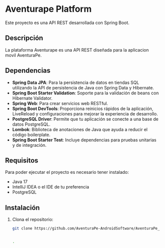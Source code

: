 # Aventurape Platform

Este proyecto es una API REST desarrollada con Spring Boot.

## Descripción

La plataforma Aventurape es una API REST diseñada para la aplicacion movil AventuraPe.

## Dependencias

- **Spring Data JPA**: Para la persistencia de datos en tiendas SQL utilizando la API de persistencia de Java con Spring Data y Hibernate.
- **Spring Boot Starter Validation**: Soporte para la validación de beans con Hibernate Validator.
- **Spring Web**: Para crear servicios web RESTful.
- **Spring Boot DevTools**: Proporciona reinicios rápidos de la aplicación, LiveReload y configuraciones para mejorar la experiencia de desarrollo.
- **PostgreSQL Driver**: Permite que tu aplicación se conecte a una base de datos PostgreSQL.
- **Lombok**: Biblioteca de anotaciones de Java que ayuda a reducir el código boilerplate.
- **Spring Boot Starter Test**: Incluye dependencias para pruebas unitarias y de integración.

## Requisitos

Para poder ejecutar el proyecto es necesario tener instalado:
-  Java 17
- IntelliJ IDEA o el IDE de tu preferencia
- PostgreSQL

## Instalación

1. Clona el repositorio:
   ```bash
   git clone https://github.com/AventuraPe-AndroidSoftware/AventuraPe_Backend.git


   .
